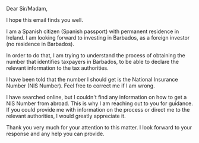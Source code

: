 Dear Sir/Madam,

I hope this email finds you well.

I am a Spanish citizen (Spanish passport) with permanent residence in Ireland. I am looking forward to investing in Barbados, as a foreign investor (no residence in Barbados).

In order to do that, I am trying to understand the process of obtaining the number that identifies taxpayers in Barbados, to be able to declare the relevant information to the tax authorities.

I have been told that the number I should get is the National Insurance Number (NIS Number). Feel free to correct me if I am wrong.

I have searched online, but I couldn't find any information on how to get a NIS Number from abroad. This is why I am reaching out to you for guidance. If you could provide me with information on the process or direct me to the relevant authorities, I would greatly appreciate it.

Thank you very much for your attention to this matter. I look forward to your response and any help you can provide.